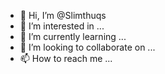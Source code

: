 - 👋 Hi, I’m @Slimthuqs
- 👀 I’m interested in ...
- 🌱 I’m currently learning ...
- 💞️ I’m looking to collaborate on ...
- 📫 How to reach me ...

<!---
Slimthuqs/Slimthuqs is a ✨ special ✨ repository because its `README.md` (this file) appears on your GitHub profile.
You can click the Preview link to take a look at your changes.
--->

